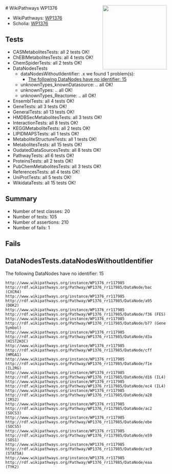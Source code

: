 <img style="float: right; width: 200px" src="https://upload.wikimedia.org/wikipedia/commons/thumb/8/83/Wplogo_with_text_500.png/640px-Wplogo_with_text_500.png" />
# WikiPathways WP1376

* WikiPathways: [WP1376](https://new.wikipathways.org/pathways/WP1376)
* Scholia: [WP1376](https://scholia.toolforge.org/wikipathways/WP1376)
## Tests
* CASMetabolitesTests: all 2 tests OK!
* ChEBIMetabolitesTests: all 4 tests OK!
* ChemSpiderTests: all 2 tests OK!
* DataNodesTests
    * dataNodesWithoutIdentifier: .x we found 1 problem(s):
        * [The following DataNodes have no identifier: 15](#8792c495)
    * unknownTypes_knownDatasource: .. all OK!
    * unknownTypes: .. all OK!
    * unknownTypes_Reactome: .. all OK!
* EnsemblTests: all 4 tests OK!
* GeneTests: all 3 tests OK!
* GeneralTests: all 13 tests OK!
* HMDBSecMetabolitesTests: all 3 tests OK!
* InteractionTests: all 8 tests OK!
* KEGGMetaboliteTests: all 2 tests OK!
* LIPIDMAPSTests: all 1 tests OK!
* MetaboliteStructureTests: all 1 tests OK!
* MetabolitesTests: all 15 tests OK!
* OudatedDataSourcesTests: all 8 tests OK!
* PathwayTests: all 6 tests OK!
* ProteinsTests: all 2 tests OK!
* PubChemMetabolitesTests: all 3 tests OK!
* ReferencesTests: all 4 tests OK!
* UniProtTests: all 5 tests OK!
* WikidataTests: all 15 tests OK!


## Summary

* Number of test classes: 20
* Number of tests: 105
* Number of assertions: 210
* Number of fails: 1

## Fails

<a name="8792c495" />

## DataNodesTests.dataNodesWithoutIdentifier

The following DataNodes have no identifier: 15
```
http://www.wikipathways.org/instance/WP1376_rr117985 http://rdf.wikipathways.org/Pathway/WP1376_rr117985/DataNode/bac (CXCR4)
http://www.wikipathways.org/instance/WP1376_rr117985 http://rdf.wikipathways.org/Pathway/WP1376_rr117985/DataNode/a95 (DOK2)
http://www.wikipathways.org/instance/WP1376_rr117985 http://rdf.wikipathways.org/Pathway/WP1376_rr117985/DataNode/f36 (FES)
http://www.wikipathways.org/instance/WP1376_rr117985 http://rdf.wikipathways.org/Pathway/WP1376_rr117985/DataNode/b77 (Gene Symbol)
http://www.wikipathways.org/instance/WP1376_rr117985 http://rdf.wikipathways.org/Pathway/WP1376_rr117985/DataNode/d3a (HIST2H3C)
http://www.wikipathways.org/instance/WP1376_rr117985 http://rdf.wikipathways.org/Pathway/WP1376_rr117985/DataNode/cff (HMGA1)
http://www.wikipathways.org/instance/WP1376_rr117985 http://rdf.wikipathways.org/Pathway/WP1376_rr117985/DataNode/f1e (IL2RG)
http://www.wikipathways.org/instance/WP1376_rr117985 http://rdf.wikipathways.org/Pathway/WP1376_rr117985/DataNode/d16 (IL4)
http://www.wikipathways.org/instance/WP1376_rr117985 http://rdf.wikipathways.org/Pathway/WP1376_rr117985/DataNode/ec4 (IL4)
http://www.wikipathways.org/instance/WP1376_rr117985 http://rdf.wikipathways.org/Pathway/WP1376_rr117985/DataNode/a28 (IRS2)
http://www.wikipathways.org/instance/WP1376_rr117985 http://rdf.wikipathways.org/Pathway/WP1376_rr117985/DataNode/ac2 (SOCS3)
http://www.wikipathways.org/instance/WP1376_rr117985 http://rdf.wikipathways.org/Pathway/WP1376_rr117985/DataNode/ebe (SOCS5)
http://www.wikipathways.org/instance/WP1376_rr117985 http://rdf.wikipathways.org/Pathway/WP1376_rr117985/DataNode/e59 (SOS1)
http://www.wikipathways.org/instance/WP1376_rr117985 http://rdf.wikipathways.org/Pathway/WP1376_rr117985/DataNode/ac9 (STAT5A)
http://www.wikipathways.org/instance/WP1376_rr117985 http://rdf.wikipathways.org/Pathway/WP1376_rr117985/DataNode/eaa (TYK2)
```

